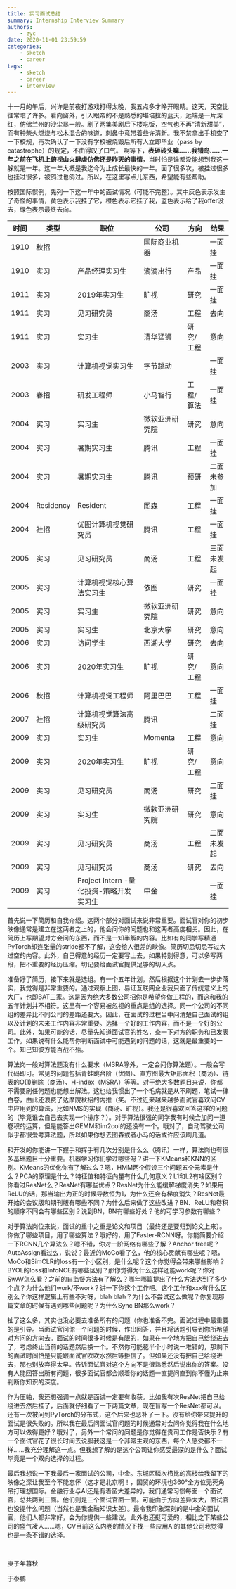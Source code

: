 ```yaml
---
title: 实习面试总结
summary: Internship Interview Summary
authors:
    - zyc
date: 2020-11-01 23:59:59
categories:
    - sketch
    - career
tags:
    - sketch
    - career
    - interview
---
```


​十一月的午后，兴许是前夜打游戏打得太晚，我五点多才睁开眼睛。这天，天空比往常暗了许多。看向窗外，引入眼帘的不是熟悉的堪培拉的蓝天，远端是一片深红，仿佛兰州的沙尘暴一般。刷了两集美剧后下楼吃饭，空气也不再“清新甜美”，而有种柴火燃烧与松木混合的味道，刺鼻中竟带着些许清新。我不禁拿出手机查了一下校规，再次确认了一下没有学校被烧毁后所有人立即毕业（pass by catastrophe）的规定，不由得叹了口气。
啊等下，**表砸砖头嘛……我错鸟……一年之前在飞机上俯视山火肆虐仿佛还是昨天的事情**，当时怕是谁都没能想到我这一躲就是一年。这一年大概是我迄今为止成长最快的一年。面了很多次，被挂过很多也挂过很多，被鸽过也鸽过。所以，在这里写点儿东西，希望能有些帮助。

按照国际惯例，先列一下这一年中的面试情况（可能不完整）。其中灰色表示发生了奇怪的事情，黄色表示我挂了它，橙色表示它挂了我，蓝色表示给了我offer没去，绿色表示最终去向。

| 时间 | 类型      | 职位                                    | 公司           | 方向      | 结果       |
|------|-----------|-----------------------------------------|----------------|-----------|------------|
| 1910 | 秋招      |                                         | 国际商业机器   |           | 一面挂     |
| 1910 | 实习      | 产品经理实习生                          | 滴滴出行       | 产品      | 一面挂     |
| 1911 | 实习      | 2019年实习生                            | 旷视           | 研究      | 一面挂     |
| 1911 | 实习      | 见习研究员                              | 商汤           | 工程      | 去向       |
| 1911 | 实习      | 实习生                                  | 清华猛狮       | 研究/工程 | 意向       |
| 2003 | 实习      | 计算机视觉实习生                        | 字节跳动       |           | 一面挂     |
| 2003 | 春招      | 研发工程师                              | 小马智行       | 工程/算法 | 一面挂     |
| 2004 | 实习      | 实习生                                  | 微软亚洲研究院 | 研究      | 意向       |
| 2004 | 实习      | 暑期实习生                              | 腾讯           | 工程      | 一面挂     |
| 2004 | 实习      | 暑期实习生                              | 腾讯           | 预研      | 二面未参加 |
| 2004 | Residency | Resident                                | 图森           | 工程      | 一面挂     |
| 2004 | 社招      | 优图计算机视觉研究员                    | 腾讯           | 工程      | 一面挂     |
| 2005 | 实习      | 见习研究员                              | 商汤           | 工程      | 三面未发起 |
| 2005 | 实习      | 计算机视觉核心算法实习生                | 依图           | 研究      | 一面挂     |
| 2005 | 实习      | 实习生                                  | 微软亚洲研究院 | 研究      | 意向       |
| 2005 | 实习      | 实习生                                  | 北京大学       | 研究      | 意向       |
| 2006 | 实习      | 访问学生                                | 西湖大学       | 研究      | 去向       |
| 2006 | 实习      | 2020年实习生                            | 旷视           | 研究/工程 | 意向       |
| 2006 | 秋招      | 计算机视觉工程师                        | 阿里巴巴       | 工程      | 一面挂     |
| 2007 | 社招      | 计算机视觉算法高级研究员                | 腾讯           |           | 二面挂     |
| 2009 | 实习      | 实习生                                  | Momenta        | 工程      | 意向       |
| 2009 | 实习      | 2020年实习生                            | 旷视           | 研究/工程 | 意向       |
| 2009 | 实习      | 见习研究员                              | 商汤           | 研究      | 二面挂     |
| 2009 | 实习      | 实习生                                  | 微软亚洲研究院 | 研究      | 意向       |
| 2009 | 实习      | 见习研究员                              | 商汤           | 工程      | 二面未发起 |
| 2009 | 实习      | 见习研究员                              | 商汤           | 研究      | 去向       |
| 2009 | 实习      | Project Intern -量化投资-策略开发实习生 | 中金           |           | 一面挂     |

首先说一下简历和自我介绍。这两个部分对面试来说非常重要。面试官对你的初步映像通常是建立在这两者之上的，他会问你的问题也和这两者高度相关。因此，在简历上写期望对方会问的东西，而不是一知半解的内容。比如有的同学写精通PyTorch却连张量的stride都不了解，这会给人很差的映像。简历切忌切忌写过大过空的内容。此外，自己得意的经历一定要写上去，如果特别得意，可以多写两段，把不重要的经历压缩。切记要给面试官提供足够的切入点。

准备好了简历，接下来就是选组。有一个五年计划，然后根据这个计划去一步步落实，我觉得是非常重要的。通过观察上图，易证互联网企业我只面了传统意义上的大厂，也即BAT三家。这是因为绝大多数公司招你是希望你做工程的，而这和我的五年计划并不相符。这里有一个容易被忽视的重点是组的选择。同一个公司的不同组的差异比不同公司的差距还要大。因此，在面试的过程当中问清楚自己面试的组以及计划的未来工作内容非常重要。选择一个好的工作内容，而不是一个好的公司。此外，如果可能的话，尽量先知道面试官的姓名，查一下对方的职务和已发表工作。如果说有什么能帮你判断面试中可能遇到的问题的话，这就是最重要的一个。知己知彼方能百战不殆。

算法岗一般对算法题没有什么要求（MSRA除外，一定会问你算法题）。一般会写代码即可。常见的问题包括青蛙跳台阶（优图）、直方图最大矩形面积（商汤）、链表的O(1)删除（商汤）、H-index（MSRA）等等。对于绝大多数题目来说，你都不需要刷任何题也能想出解法。这也给我惯出了一个毛病就是从不刷题，笔试一律白卷，由此还浪费了达摩院秋招的内推（笑。不过近来越来越多面试官喜欢问CV中应用到的算法，比如NMS的实现（商汤、旷视）。我还是很喜欢回答这样的问题的（毕竟谁会自己去实现一个排序？）。对于算法很强的同学我有时候会加问一道卷积的运算，但是能答出GEMM和im2col的还没有一个。哦对了，自动驾驶公司似乎都很爱考算法题，所以如果你想去图森或者小马的话或许应该刷几道。

和开发的你能讲一下握手和挥手有几次分别是什么么（腾讯）一样，算法岗也有很多基础题目十分重要。机器学习你们学过哪些呀？讲一下KMeans和KNN的区别。KMeans的优化你有了解过么？嗯，HMM两个假设三个问题五个元素是什么？PCA的原理是什么？特征值和特征向量有什么几何意义？L1和L2有啥区别？你看过ResNet么？ResNet有哪些优点？ResNet为什么能缓解梯度消失？如果用ReLU的话，那当输出为正的时候导数恒为1，为什么还会有梯度消失？ResNet最开始的会议版和期刊版有哪些不同？为什么后来做了这些改进？BN、ReLU和卷积的顺序不同会有哪些区别？说到BN，BN有哪些好处？他的可学习参数有哪些？

对于算法岗位来说，面试的重中之重是论文和项目（最终还是要归到论文上来）。你做了哪些项目，用了哪些算法？哦好的，用了Faster-RCNN呀。你能简要介绍一下RCNN几个算法么？嗯不错，你对一阶网络有哪些了解？Anchor free呢？AutoAssign看过么，说说？最近的MoCo看了么，他的核心贡献有哪些呢？嗯，MoCo和SimCLR的loss有一个小区别，是什么呢？这个你觉得会带来哪些影响？BYOL的loss和InfoNCE有哪些区别？那你觉得为什么这样还能work呢？你对SwAV怎么看？之前的自监督方法有了解么？哪年哪篇提出了什么方法达到了多少个点？为什么他们work/不work？讲一下你这个工作吧。这个工作和xxx有什么区别么？你这样逻辑上有些不对呀，blah blah？为什么不尝试这么做呢？你复现那篇文章的时候有遇到哪些问题呢？为什么Sync BN那么work？

扯了这么多，其实也没必要去准备所有的问题（你也准备不完。面试过程中最重要的是引导。当面试官问你一个问题的时候，作出回答，并且将话题引导到你所希望对方问的方向去。面试的时间很多时候是有限的，如果在一个地方把自己给绕进去了，考虑终止当前的话题然后换一个。不然你可能花半个小时说一堆错的，那剩下的面试时间怕是只能跟面试官吹吹水然后等拒信了。但如果还没有把自己给绕进去，那也别放弃得太早。告诉面试官对这个方向不是很熟悉然后说出你的答案。没有人能回答出所有问题，很多面试官都会顺着你的话题一直提问直到你不懂为止来判断你知识的深度。

作为压轴，我还想强调一点就是面试一定要有收获。比如我有次ResNet把自己给绕进去然后挂了，后面就仔细看了一下两篇文章，现在盲写一个ResNet都可以。还有一次被问到PyTorch的分布式，这个后来也恶补了一下。没有给你带来提升的面试是很失败的。所以我在最后问面试官问题的时候通常对会问你觉得我在什么地方可以做得更好？哦对了，另外一个常问的问题是你觉得在贵司工作是否快乐？有一个面试官花了很长时间去说服我这是一个非常主观的东西，每个人感受都不一样……我充分理解这一点。但我想了解的是这个公司让你感受最深的是什么？面试毕竟是一个双向选择的过程。

最后我想说一下我最后一家面试的公司，中金。东城区鳞次栉比的高楼给我留下的映像之深让我至今不能忘怀（这才是北京啊！，国贸的环境也360°全方位无死角吊打理想国际。金融行业与AI还是有着蛮大差异的，我们通常习惯每面一个面试官，总共两到三面。他们则是三个面试官面一面。可能由于方向差异太大，面试官也没提什么问题（当然也是我金融知识太差）。最令我印象深刻的是中金的面试官，他们人都非常好，会为你提供一些建议。此外也还挺可爱的，相比之下某些公司的盛气凌人……嗯，CV目前这么内卷的情况下找一些应用AI的其他公司我觉得也是一条不错的选择。

</br>

庚子年暮秋

于泰鹏
